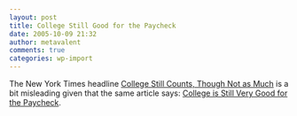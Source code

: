 ```yaml
---
layout: post
title: College Still Good for the Paycheck
date: 2005-10-09 21:32
author: metavalent
comments: true
categories: wp-import
---
```

The New York Times headline <a href="https://www.nytimes.com/2005/10/02/college/coll02Uchitelle.html?ei=5070&amp;en=9029d49997026215&amp;ex=1129089600&amp;pagewanted=all">College Still Counts, Though Not as Much</a> is a bit misleading given that the  same article says: <a href="https://www.nytimes.com/imagepages/2005/10/01/jobs/02uchitelle.graphic.html">College is Still Very Good for the Paycheck</a>.
